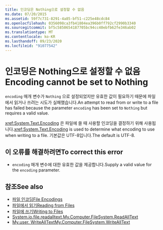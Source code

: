```yaml
---
title: 인코딩은 Nothing으로 설정할 수 없음
ms.date: 07/20/2015
ms.assetid: 59f7c731-8291-4a85-bf51-c225e48cdc84
ms.openlocfilehash: 0356098ca3fb41804ea396b0ff792cf2990b3340
ms.sourcegitcommit: bf5c5850654187705bc94cc40ebfb62fe346ab02
ms.translationtype: MT
ms.contentlocale: ko-KR
ms.lasthandoff: 09/23/2020
ms.locfileid: "91077542"
---
```

# <a name="encoding-cannot-be-set-to-nothing"></a><span data-ttu-id="eecf0-102">인코딩은 Nothing으로 설정할 수 없음</span><span class="sxs-lookup"><span data-stu-id="eecf0-102">Encoding cannot be set to Nothing</span></span>

<span data-ttu-id="eecf0-103">`encoding` 매개 변수가 `Nothing` 으로 설정되었지만 유효한 값이 필요하기 때문에 파일에서 읽거나 쓰려는 시도가 실패했습니다.</span><span class="sxs-lookup"><span data-stu-id="eecf0-103">An attempt to read from or write to a file has failed because the parameter `encoding` has been set to `Nothing` but requires a valid value.</span></span>  
  
 <span data-ttu-id="eecf0-104"><xref:System.Text.Encoding> 은 파일에 쓸 때 사용할 인코딩을 결정하기 위해 사용됩니다.</span><span class="sxs-lookup"><span data-stu-id="eecf0-104"><xref:System.Text.Encoding> is used to determine what encoding to use when writing to a file.</span></span> <span data-ttu-id="eecf0-105">기본값은 UTF-8입니다.</span><span class="sxs-lookup"><span data-stu-id="eecf0-105">The default is UTF-8.</span></span>  
  
## <a name="to-correct-this-error"></a><span data-ttu-id="eecf0-106">이 오류를 해결하려면</span><span class="sxs-lookup"><span data-stu-id="eecf0-106">To correct this error</span></span>  
  
- <span data-ttu-id="eecf0-107">`encoding` 매개 변수에 대한 유효한 값을 제공합니다.</span><span class="sxs-lookup"><span data-stu-id="eecf0-107">Supply a valid value for the `encoding` parameter.</span></span>  
  
## <a name="see-also"></a><span data-ttu-id="eecf0-108">참조</span><span class="sxs-lookup"><span data-stu-id="eecf0-108">See also</span></span>

- [<span data-ttu-id="eecf0-109">파일 인코딩</span><span class="sxs-lookup"><span data-stu-id="eecf0-109">File Encodings</span></span>](../developing-apps/programming/drives-directories-files/file-encodings.md)
- [<span data-ttu-id="eecf0-110">파일에서 읽기</span><span class="sxs-lookup"><span data-stu-id="eecf0-110">Reading from Files</span></span>](../developing-apps/programming/drives-directories-files/reading-from-files.md)
- [<span data-ttu-id="eecf0-111">파일에 쓰기</span><span class="sxs-lookup"><span data-stu-id="eecf0-111">Writing to Files</span></span>](../developing-apps/programming/drives-directories-files/writing-to-files.md)
- [<span data-ttu-id="eecf0-112">System.io.file.readalltext.</span><span class="sxs-lookup"><span data-stu-id="eecf0-112">My.Computer.FileSystem.ReadAllText</span></span>](xref:Microsoft.VisualBasic.FileIO.FileSystem.ReadAllText%2A)
- [<span data-ttu-id="eecf0-113">My.user. WriteAllText</span><span class="sxs-lookup"><span data-stu-id="eecf0-113">My.Computer.FileSystem.WriteAllText</span></span>](xref:Microsoft.VisualBasic.FileIO.FileSystem.WriteAllText%2A)
